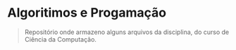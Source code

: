 # Algoritimos e Progamação

> Repositório onde armazeno alguns arquivos da disciplina, do curso de Ciência da Computação.
